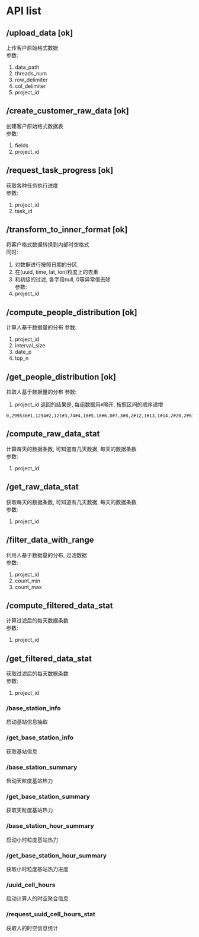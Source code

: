# API list

## /upload_data [ok]
上传客户原始格式数据  
参数:  
1. data_path  
2. threads_num  
3. row_delimiter  
4. col_delimiter  
5. project_id  

## /create_customer_raw_data [ok]
创建客户原始格式数据表  
参数:  
1. fields    
2. project_id  

## /request_task_progress [ok]
获取各种任务执行进度  
参数:  
1. project_id  
2. task_id  

## /transform_to_inner_format [ok]
将客户格式数据转换到内部时空格式    
同时:  
1. 对数据进行按照日期的分区,  
2. 在(uuid, time, lat, lon)粒度上的去重  
3. 和初级的过滤, 各字段null, 0等异常值去除  
参数:  
1. project_id  

## /compute_people_distribution [ok]
计算人基于数据量的分布
参数:
1. project_id
2. interval_size
3. date_p
4. top_n

## /get_people_distribution [ok]
拉取人基于数据量的分布
参数:
1. project_id
返回的结果是, 每组数据用`#`隔开, 按照区间的顺序递增
```
0,299536#1,1294#2,121#3,74#4,18#5,18#6,8#7,3#8,2#12,1#13,1#14,2#20,2#6105,1
```

## /compute_raw_data_stat
计算每天的数据条数, 可知道有几天数据, 每天的数据条数  
参数:  
1. project_id  

## /get_raw_data_stat
获取每天的数据条数, 可知道有几天数据, 每天的数据条数  
参数:  
1. project_id  

## /filter_data_with_range
利用人基于数据量的分布, 过滤数据  
参数:  
1. project_id  
2. count_min  
3. count_max  

## /compute_filtered_data_stat
计算过滤后的每天数据条数  
参数:  
1. project_id  

## /get_filtered_data_stat
获取过滤后的每天数据条数  
参数:   
1. project_id  







### /base_station_info
启动基站信息抽取  

### /get_base_station_info
获取基站信息  




### /base_station_summary
启动天粒度基站热力  

### /get_base_station_summary
获取天粒度基站热力  

### /base_station_hour_summary
启动小时粒度基站热力  

### /get_base_station_hour_summary
获取小时粒度基站热力进度  




### /uuid_cell_hours
启动计算人的时空聚合信息  

### /request_uuid_cell_hours_stat
获取人的时空信息统计  
